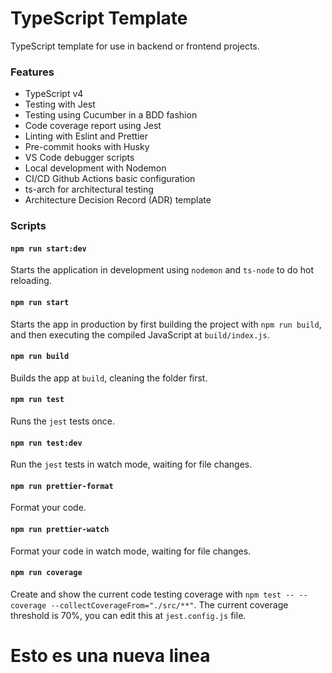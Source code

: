 # TypeScript Template

TypeScript template for use in backend or frontend projects. 

### Features

- TypeScript v4
- Testing with Jest
- Testing using Cucumber in a BDD fashion
- Code coverage report using Jest
- Linting with Eslint and Prettier
- Pre-commit hooks with Husky
- VS Code debugger scripts
- Local development with Nodemon
- CI/CD Github Actions basic configuration
- ts-arch for architectural testing
- Architecture Decision Record (ADR) template

### Scripts

#### `npm run start:dev`

Starts the application in development using `nodemon` and `ts-node` to do hot reloading.

#### `npm run start`

Starts the app in production by first building the project with `npm run build`, and then executing the compiled JavaScript at `build/index.js`.

#### `npm run build`

Builds the app at `build`, cleaning the folder first.

#### `npm run test`

Runs the `jest` tests once.

#### `npm run test:dev`

Run the `jest` tests in watch mode, waiting for file changes.

#### `npm run prettier-format`

Format your code.

#### `npm run prettier-watch`

Format your code in watch mode, waiting for file changes.

#### `npm run coverage`

Create and show the current code testing coverage with `npm test -- --coverage --collectCoverageFrom="./src/**"`.
The current coverage threshold is 70%, you can edit this at `jest.config.js` file.


# Esto es una nueva linea